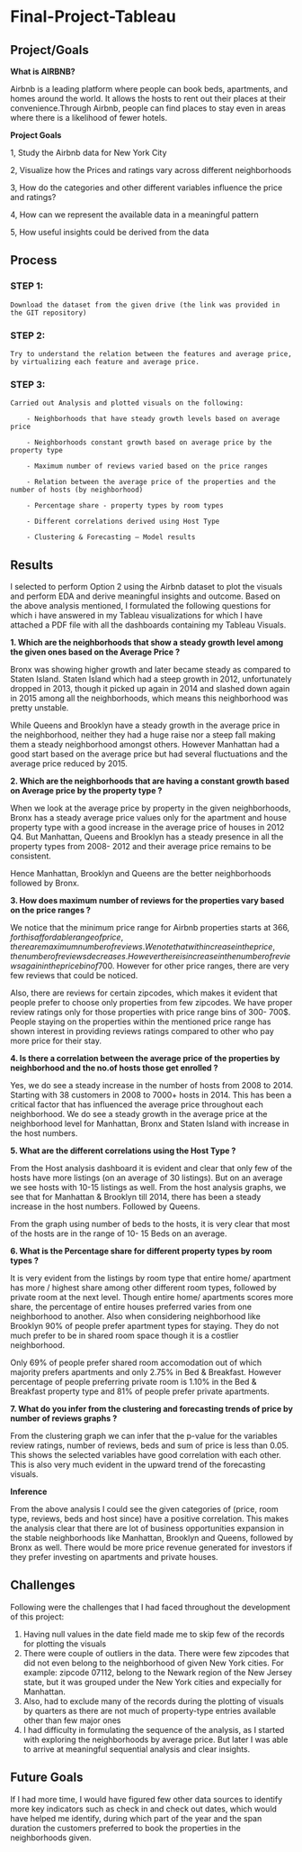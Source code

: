 # Final-Project-Tableau

## Project/Goals
<n> <b>  What is AIRBNB? </b>  </n>

Airbnb is a leading platform where people can book beds, apartments, and homes around the world. It allows the hosts to rent out their places at their convenience.Through Airbnb, people can find places to stay even in areas where there is a likelihood of fewer hotels.

<n> <b>  Project Goals </b>  </n>

1, Study the Airbnb data for New York City

2, Visualize how the Prices and ratings vary across different neighborhoods

3, How do the categories and other different variables influence the price and ratings?

4, How can we represent the available data in a meaningful pattern

5, How useful insights could be derived from the data


## Process
### STEP 1:
    Download the dataset from the given drive (the link was provided in the GIT repository)
### STEP 2:
    Try to understand the relation between the features and average price, by virtualizing each feature and average price.
### STEP 3:
    Carried out Analysis and plotted visuals on the following:

	    - Neighborhoods that have steady growth levels based on average price

 	    - Neighborhoods constant growth based on average price by the property type

	    - Maximum number of reviews varied based on the price ranges

	    - Relation between the average price of the properties and the number of hosts (by neighborhood)

	    - Percentage share - property types by room types

	    - Different correlations derived using Host Type

	    - Clustering & Forecasting – Model results

## Results
I selected to perform Option 2 using the Airbnb dataset to plot the visuals and perform EDA and derive meaningful insights and outcome. Based on the above analysis mentioned, I formulated the following questions for which i have answered in my Tableau visualizations for which I have attached a PDF file with all the dashboards containing my Tableau Visuals.

<n> <b> 1. Which are the neighborhoods that show a steady growth level among the given ones based on the Average Price ?</b>  </n>

Bronx was showing higher growth and later became steady as compared to Staten Island. Staten Island which had a steep growth in 2012, unfortunately dropped in 2013, though it picked up again in 2014 and slashed down again in 2015 among all the neighborhoods, which means this neighborhood was pretty unstable.

While Queens and Brooklyn have a steady growth in the average price in the neighborhood, neither they had a huge raise nor a steep fall making them a steady neighborhood amongst others. However Manhattan had a good start based on the average price but had several fluctuations and the average price reduced by 2015.

<n> <b> 2. Which are the neighborhoods that are having a constant growth based on Average price by the property type ?</b>  </n>

When we look at the average price by property in the given neighborhoods, Bronx has a steady average price values only for the apartment and house property type with a good increase in the average price of houses in 2012 Q4. But Manhattan, Queens and Brooklyn has a steady presence in all the property types from 2008- 2012 and their average price remains to be consistent.

Hence Manhattan, Brooklyn and Queens are the better neighborhoods followed by Bronx.

<n> <b> 3. How does maximum number of reviews for the properties vary based on the price ranges ?</b>  </n> 

We notice that the minimum price range for Airbnb properties starts at 366$, for this affordable range of price, there are maximum number
of reviews. We note that with increase in the price, the number of reviews decreases. However there is increase in the number of reviews again in the price bin of 700$. However for other price ranges, there are very few reviews that could be noticed. 

Also, there are reviews for certain zipcodes, which makes it evident that people prefer to choose only properties from few zipcodes. 
We have proper review ratings only for those properties with price range bins of 300- 700$. People staying on the properties within 
the mentioned price range has shown interest in providing reviews ratings compared to other who pay more price for their stay.

<n> <b> 4. Is there a correlation between the average price of the properties by neighborhood and the no.of hosts those get enrolled ?</b> </n> 

Yes, we do see a steady increase in the number of hosts from 2008 to 2014. Starting with 38 customers in 2008 to 7000+ hosts in 2014.
This has been a critical factor that has influenced the average price throughout each neighborhood. We do see a steady growth in the average price
at the neighborhood level for Manhattan, Bronx and Staten Island with increase in the host numbers.

<n> <b> 5. What are the different correlations using the Host Type ?</b> </n> 

From the Host analysis dashboard it is evident and clear that only few of the hosts have more listings (on an average of 30 listings).
But on an average we see hosts with 10-15 listings as well. From the host analysis graphs, we see that for Manhattan & Brooklyn till 2014, there 
has been a steady increase in the host numbers. Followed by Queens. 

From the graph using number of beds to the hosts, it is very clear that most of the hosts are in the range of 10- 15 Beds on an average.

<n> <b> 6. What is the Percentage share for different property types by room types ?</b> </n> 

It is very evident from the listings by room type  that entire home/ apartment has more / highest share among other different room types, followed
by private room at the next level. Though entire home/ apartments scores more share, the percentage of entire houses preferred varies from one neighborhood to another. Also when considering neighborhood like Brooklyn 90% of people prefer apartment types for staying. They do not much prefer to be in shared room space though it is a costlier neighborhood.

Only 69% of people prefer shared room accomodation out of which majority prefers apartments and only 2.75% in Bed & Breakfast. However percentage of people preferring private room is 1.10% in the Bed & Breakfast property type and 81% of people prefer private apartments.

<n> <b> 7. What do you infer from the clustering and forecasting trends of price by number of reviews graphs ?</b> </n>

From the clustering graph we can infer that the p-value for the variables review ratings, number of reviews, beds and sum of price is less than 0.05. This shows the selected variables have good correlation with each other. This is also very much evident in the upward trend of the forecasting visuals.

<n> <b> Inference </b> </n>

From the above analysis I could see the given categories of (price, room type, reviews, beds and host since) have a positive correlation.
This makes the analysis clear that there are lot of business opportunities expansion in the stable neighborhoods like Manhattan, Brooklyn and
Queens, followed by Bronx as well. There would be more price revenue generated for investors if they prefer investing on apartments and private houses.

## Challenges 

Following were the challenges that I had faced throughout the development of this project:

1. Having null values in the date field made me to skip few of the records for plotting the visuals
2. There were couple of outliers in the data. There were few zipcodes that did not even belong to the neighborhood of given New York cities.
   For example: zipcode 07112, belong to the Newark region of the New Jersey state, but it was grouped under the New York cities and expecially
   for Manhattan.
3. Also, had to exclude many of the records during the plotting of visuals by quarters as there are not much of property-type entries available
   other than few major ones
4. I had difficulty in formulating the sequence of the analysis, as I started with exploring the neighborhoods by average price. But later I
   was able to arrive at meaningful sequential analysis and clear insights.

## Future Goals

If I had more time, I would have figured few other data sources to identify more key indicators such as check in and check out dates, which would have helped me identify, during which part of the year and the span duration the customers preferred to book the properties in the neighborhoods given.

